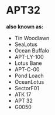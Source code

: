 # APT32

**also known as:**
- Tin Woodlawn
- SeaLotus
- Ocean Buffalo
- APT-LY-100
- Lotus Bane
- APT-C-00
- Pond Loach
- OceanLotus
- SectorF01
- ATK 17
- APT 32
- G0050
